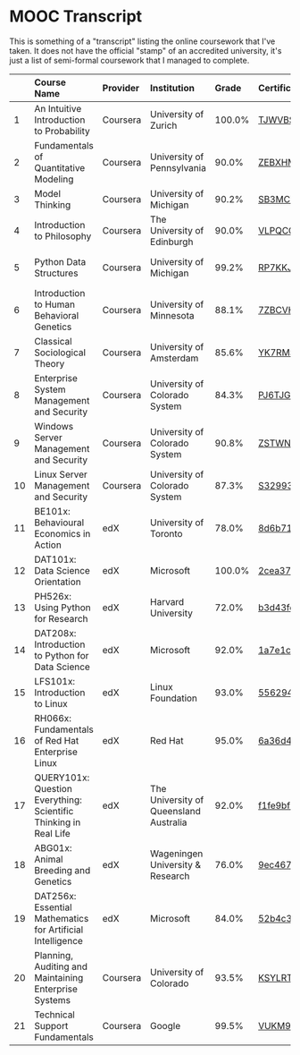 # MOOC Transcript

This is something of a "transcript" listing the online coursework that I've taken. It does not have the official "stamp" of an accredited university, it's just a list of semi-formal coursework that I managed to complete.

||Course Name|Provider|Institution|Grade|Certificate ID|Date Completed|
|:--|:----------------|:-------|:----------|:----|:-------------|:-------------|
|1|An Intuitive Introduction to Probability|Coursera|University of Zurich|100.0%|[TJWVBSVJX2YQ](http://coursera.org/verify/TJWVBSVJX2YQ)|27 May, 2017|
|2|Fundamentals of Quantitative Modeling|Coursera|University of Pennsylvania|90.0%|[ZEBXHMRCS5FV](https://www.coursera.org/account/accomplishments/certificate/ZEBXHMRCS5FV)|21 June, 2017|
|3|Model Thinking|Coursera|University of Michigan|90.2%|[SB3MCV9SGVUC](https://www.coursera.org/account/accomplishments/certificate/SB3MCV9SGVUC)|20 June, 2017|
|4|Introduction to Philosophy|Coursera|The University of Edinburgh|90.0%|[VLPQCQ64QFH7](https://www.coursera.org/account/accomplishments/certificate/VLPQCQ64QFH7)|25 September, 2017|
|5|Python Data Structures|Coursera|University of Michigan|99.2%|[RP7KKJLZXGDN](https://www.coursera.org/account/accomplishments/certificate/RP7KKJLZXGDN)|23 October, 2017|
|6|Introduction to Human Behavioral Genetics|Coursera|University of Minnesota|88.1%|[7ZBCVHQASUKJ](https://www.coursera.org/account/accomplishments/certificate/7ZBCVHQASUKJ)|23 May, 2017|
|7|Classical Sociological Theory|Coursera|University of Amsterdam|85.6%|[YK7RMS7Q4ADY](https://www.coursera.org/account/accomplishments/certificate/YK7RMS7Q4ADY)|20 September, 2017|
|8|Enterprise System Management and Security|Coursera|University of Colorado System|84.3%|[PJ6TJG384MSX](https://www.coursera.org/account/accomplishments/certificate/PJ6TJG384MSX)|1 June, 2018|
|9|Windows Server Management and Security|Coursera|University of Colorado System|90.8%|[ZSTWNDL9SNPM](https://www.coursera.org/account/accomplishments/certificate/ZSTWNDL9SNPM)|7 June, 2018|
|10|Linux Server Management and Security|Coursera|University of Colorado System|87.3%|[S32993SK6L9D](https://www.coursera.org/account/accomplishments/certificate/S32993SK6L9D)|18 June, 2018|
|11|BE101x: Behavioural Economics in Action|edX|University of Toronto|78.0%|[8d6b712658c442a189d97879a474bbf2](https://courses.edx.org/certificates/8d6b712658c442a189d97879a474bbf2)|26 November, 2016|
|12|DAT101x: Data Science Orientation|edX|Microsoft|100.0%|[2cea37d745e2472aa07599c1aac5a283](https://courses.edx.org/certificates/2cea37d745e2472aa07599c1aac5a283)|10 December, 2016|
|13|PH526x: Using Python for Research|edX|Harvard University|72.0%|[b3d43fcbc6064e6c9435bef4c220d224](https://courses.edx.org/certificates/b3d43fcbc6064e6c9435bef4c220d224)|31 December, 2016|
|14|DAT208x: Introduction to Python for Data Science|edX|Microsoft|92.0%|[1a7e1cd879b74f6890fbd9f9275005f3](https://courses.edx.org/certificates/1a7e1cd879b74f6890fbd9f9275005f3)|17 May, 2017|
|15|LFS101x: Introduction to Linux|edX|Linux Foundation|93.0%|[5562941acaa241748151c5fbb363055f](https://courses.edx.org/certificates/5562941acaa241748151c5fbb363055f)|17 May, 2017|
|16|RH066x: Fundamentals of Red Hat Enterprise Linux|edX|Red Hat|95.0%|[6a36d41081854fb293732f20e5e8bedc](https://courses.edx.org/certificates/6a36d41081854fb293732f20e5e8bedc)|25 June, 2018|
|17|QUERY101x: Question Everything: Scientific Thinking in Real Life|edX|The University of Queensland Australia|92.0%|[f1fe9bf5283b476d9f3ae87026b73873](https://courses.edx.org/certificates/f1fe9bf5283b476d9f3ae87026b73873)|19 October, 2017|
|18|ABG01x: Animal Breeding and Genetics|edX|Wageningen University & Research|76.0%|[9ec467e0083c4022b19c0cd49711218c](https://courses.edx.org/certificates/9ec467e0083c4022b19c0cd49711218c)|18 November, 2017|
|19|DAT256x: Essential Mathematics for Artificial Intelligence|edX|Microsoft|84.0%|[52b4c3021ab6494e890b7e11a85f8fa8](https://courses.edx.org/certificates/52b4c3021ab6494e890b7e11a85f8fa8)|17 June, 2018|
|20|Planning, Auditing and Maintaining Enterprise Systems|Coursera|University of Colorado|93.5%|[KSYLRT4SXDLW](https://www.coursera.org/account/accomplishments/certificate/KSYLRT4SXDLW)|6 July, 2018|
|21|Technical Support Fundamentals|Coursera|Google|99.5%|[VUKM9PFE2XVB](https://www.coursera.org/account/accomplishments/certificate/VUKM9PFE2XVB)|19 July, 2018|
